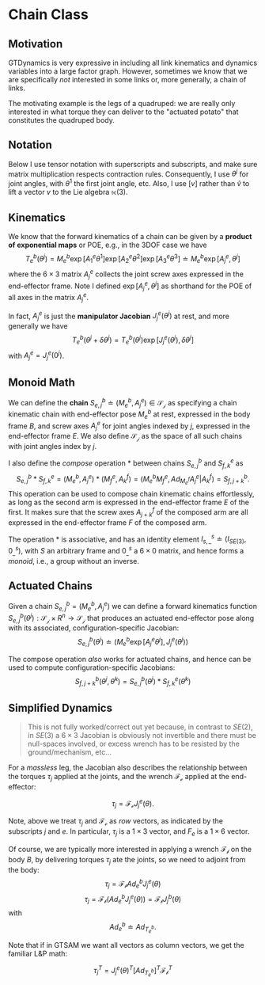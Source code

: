 # Chain Class

## Motivation
GTDynamics is very expressive in including all link kinematics and dynamics variables into a large factor graph. However, sometimes we know that we are specifically *not* interested in some links or, more generally, a chain of links. 

The motivating example is the legs of a quadruped: we are really only interested in what torque they can deliver to the "actuated potato" that constitutes the quadruped body.

## Notation

Below I use tensor notation with superscripts and subscripts, and make sure matrix multiplication respects contraction rules. Consequently, I use $\theta^j$ for joint angles, with $\theta^1$ the first joint angle, etc. Also, I use $[v]$ rather than $\hat{v}$ to lift a vector $v$ to the Lie algebra $\mathfrak{se}(3)$.

## Kinematics

We know that the forward kinematics of a chain can be given by a **product of exponential maps** or POE, e.g., in the 3DOF case we have
$$T^b_e(\theta^j) = M^b_e \exp[A^e_1\theta^1]\exp[A^e_2\theta^2]\exp [A^e_3\theta^3] \doteq M^b_e \exp[A^e_j,\theta^j]$$
where the $6\times3$ matrix $A^e_j$ collects the joint screw axes expressed in the end-effector frame. Note I defined $\exp[A^e_j,\theta^j]$ as shorthand for the POE of all axes in the matrix $A^e_j$.

In fact, $A^e_j$ is just the **manipulator Jacobian** $J^e_j(\theta^j)$ at rest, and more generally we have
$$T^b_e(\theta^j+\delta \theta^j) = T^b_e(\theta^j) \exp[J^e_j(\theta^j),\delta \theta^j]$$
with $A^e_j=J^e_j(0^j)$.

## Monoid Math

We can define the **chain** $S^b_{e,j} \doteq (M^b_e, A^e_j)\in\mathcal{S_j}$ as specifying a chain kinematic chain with end-effector pose $M^b_e$ at rest, expressed in the body frame $B$, and screw axes $A^e_j$ for joint angles indexed by $j$, expressed in the end-effector frame $E$. We also define $\mathcal{S_j}$ as the space of all such chains with joint angles index by $j$.

I also define the *compose* operation $*$ between chains $S^b_{e,j}$ and $S^e_{f,k}$ as
$$S^b_{e,j} * S^e_{f,k} = (M^b_e, A^e_j) * (M^e_f, A^f_k) =( M^b_e M^e_f, Ad_{M^f_e} A^e_j | A^f_k) = S^b_{f,j+k}.$$
This operation can be used to compose chain kinematic chains effortlessly, as long as the second arm is expressed in the end-effector frame $E$ of the first. It makes sure that the screw axes $A^f_{j+k}$ of the composed arm are all expressed in the end-effector frame $F$ of the composed arm.

The operation $*$ is associative, and has an identity element $I^s_{s,\_} \doteq (I_{SE(3)}, 0^s_\_)$, with $S$ an arbitrary frame and $0^s_\_$ a $6\times0$ matrix, and hence forms a $monoid$, i.e., a group without an inverse.

## Actuated Chains

Given a chain $S^b_{e,j}=(M^b_e, A^e_j)$ we can define a forward kinematics function $S^b_{e,j}(\theta^j): \mathcal{S_j} \times R^n \rightarrow \mathcal{S_j}$ that produces an actuated end-effector pose along with its associated, configuration-specific Jacobian:
$$S^b_{e,j}(\theta^j) \doteq (M^b_e \exp[A^e_j\theta^j], J^e_j(\theta^j))$$

The compose operation *also* works for actuated chains, and hence can be used to compute configuration-specific Jacobians:
$$S^b_{f,j+k}(\theta^j, \theta^k) = S^b_{e,j}(\theta^j) * S^e_{f,k}(\theta^k)$$

## Simplified Dynamics

> This is not fully worked/correct out yet because, in contrast to $SE(2)$, in $SE(3)$ a $6\times3$ Jacobian is obviously not invertible and there must be null-spaces involved, or excess wrench has to be resisted by the ground/mechanism, etc...
> 
For a *massless* leg, the Jacobian also describes the relationship between the torques $\tau_j$ applied at the joints, and the wrench $\mathcal{F_e}$ applied at the end-effector:

$$\tau_j = \mathcal{F_e} J^e_j(\theta).$$

Note, above we treat $\tau_j$ and $\mathcal{F_e}$ as *row* vectors, as indicated by the subscripts $j$ and $e$. In particular, $\tau_j$ is a $1\times3$ vector, and $F_e$ is a $1\times6$ vector.

Of course, we are typically more interested in applying a wrench $\mathcal{F_b}$ on the body $B$, by delivering torques $\tau_j$ ate the joints, so we need to adjoint from the body:
$$\tau_j = \mathcal{F_b} Ad^b_e J^e_j(\theta)$$
$$\tau_j = \mathcal{F_b} (Ad^b_e J^e_j(\theta)) = \mathcal{F_b} J^b_j(\theta)$$
with
$$Ad^b_e\doteq Ad_{T^b_e}.$$

Note that if in GTSAM we want all vectors as column vectors, we get the familiar L&P math:

$$\tau_j^T =  J^e_j(\theta)^T [Ad_{T^b_e}]^T \mathcal{F_b}^T$$


